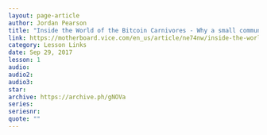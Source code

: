 ```yaml
---
layout: page-article
author: Jordan Pearson
title: "Inside the World of the Bitcoin Carnivores - Why a small community of Bitcoin users is eating meat exclusively"
link: https://motherboard.vice.com/en_us/article/ne74nw/inside-the-world-of-the-bitcoin-carnivores
category: Lesson Links
date: Sep 29, 2017
lesson: 1
audio: 
audio2: 
audio3: 
star: 
archive: https://archive.ph/gNOVa
series: 
seriesnr: 
quote: ""
---
```

